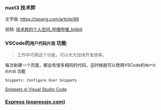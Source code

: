### nuxt3 技术胖

文字版: https://jspang.com/article/86

视频:  [技术胖的个人空间_哔哩哔哩_bilibili](https://space.bilibili.com/165659472/channel/collectiondetail?sid=327587)



### VSCode的`用户代码片段` 功能

> 工作中巧用这个功能，可以大大加快开发效率。

每次新建一个页面，都会有很多相同的代码，这时候就可以使用VSCode的`用户代码片段` 功能

`Snippets: Configure User Snippets`

[Snippets in Visual Studio Code](https://code.visualstudio.com/docs/editor/userdefinedsnippets)



### [Express (expressjs.com)](https://expressjs.com/en/starter/installing.html)